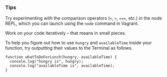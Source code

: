 ### Tips

Try experimenting with the comparison operators (`<`, `>`, `===`, etc.) in the node REPL, which you can launch using the `node` command in Vagrant.

Work on your code iteratively – that means in small pieces. 

To help you figure out how to use `hungry` and `availableTime` inside your function, try outputting their values to the Terminal as follows.
```
function whatToDoForLunch(hungry, availableTime) {
  console.log("hungry is", hungry);
  console.log("availableTime is", availableTime);
}
```